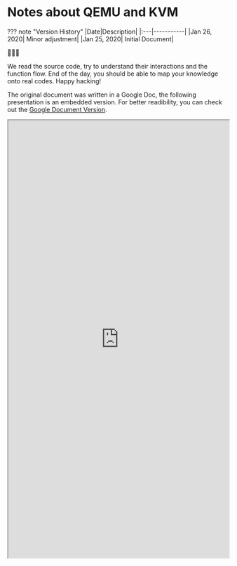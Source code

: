 # Notes about QEMU and KVM

??? note "Version History"
	|Date|Description|
	|:---|-----------|
	|Jan 26, 2020| Minor adjustment|
	|Jan 25, 2020| Initial Document|

:rat::rat::rat:  

We read the source code, try to understand their interactions and the function flow.
End of the day, you should be able to map your knowledge onto real codes.
Happy hacking!

The original document was written in a Google Doc, the following presentation
is an embedded version.
For better readibility, you can check out the [Google Document Version](https://docs.google.com/document/d/e/2PACX-1vSsskD0A2XgHoZhaYLAkS7lmCOrfxkGXk1WTovWEAyeoELVdBjrE-NzD8h-NvJfKhxMpUg2aXzaD-XG/pub).

<iframe style="width: 100%; height: 1000px;" frameborder="1" allowfullscreen 
    src="https://docs.google.com/document/d/e/2PACX-1vSsskD0A2XgHoZhaYLAkS7lmCOrfxkGXk1WTovWEAyeoELVdBjrE-NzD8h-NvJfKhxMpUg2aXzaD-XG/pub?embedded=true">        
</iframe>

